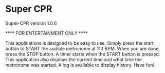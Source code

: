 # Super CPR
Super-CPR version 1.0.6

**** FOR ENTERTAINMENT ONLY ****

This applications is designed to be easy to use. Simply press the start button to START the audible metronome at 110 BPM. When you are done, press the STOP button. A timer starts when the START button is pressed. This application also displays the current time and what time the metronome was started. A log is available to display history. Have fun!


